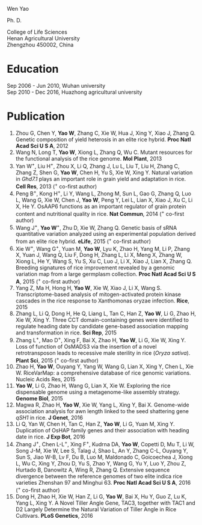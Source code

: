 

Wen Yao  

Ph. D.  

College of Life Sciences  
Henan Agricultural University  
Zhengzhou 450002, China  

# Education  
Sep 2006 - Jun 2010, Wuhan university  
Sep 2010 - Dec 2016, Huazhong agricultural university  

# Publication  
1. Zhou G, Chen Y, **Yao W**, Zhang C, Xie W, Hua J, Xing Y, Xiao J, Zhang Q. Genetic composition of yield heterosis in an elite rice hybrid. **Proc Natl Acad Sci U S A**, 2012  
2. Wang N, Long T, **Yao W**, Xiong L, Zhang Q, Wu C. Mutant resources for the functional analysis of the rice genome. **Mol Plant**, 2013  
3. Yan W<sup>+</sup>, Liu H<sup>+</sup>, Zhou X, Li Q, Zhang J, Lu L, Liu T, Liu H, Zhang C, Zhang Z, Shen G, **Yao W**, Chen H, Yu S, Xie W, Xing Y. Natural variation in *Ghd7.1* plays an important role in grain yield and adaptation in rice. **Cell Res**, 2013 (<sup>+</sup> co-first author)  
4. Peng B<sup>+</sup>, Kong H<sup>+</sup>, Li Y, Wang L, Zhong M, Sun L, Gao G, Zhang Q, Luo L, Wang G, Xie W, Chen J, **Yao W**, Peng Y, Lei L, Lian X, Xiao J, Xu C, Li X, He Y. OsAAP6 functions as an important regulator of grain protein content and nutritional quality in rice. **Nat Commun**, 2014 (<sup>+</sup> co-first author)  
5. Wang J<sup>+</sup>, **Yao W**<sup>+</sup>, Zhu D, Xie W, Zhang Q. Genetic basis of sRNA quantitative variation analyzed using an experimental population derived from an elite rice hybrid. **eLife**, 2015 (<sup>+</sup> co-first author)  
6. Xie W<sup>+</sup>, Wang G<sup>+</sup>, Yuan M, **Yao W**, Lyu K, Zhao H, Yang M, Li P, Zhang X, Yuan J, Wang Q, Liu F, Dong H, Zhang L, Li X, Meng X, Zhang W, Xiong L, He Y, Wang S, Yu S, Xu C, Luo J, Li X, Xiao J, Lian X, Zhang Q. Breeding signatures of rice improvement revealed by a genomic variation map from a large germplasm collection. **Proc Natl Acad Sci U S A**, 2015 (<sup>+</sup> co-first author)  
7. Yang Z, Ma H, Hong H, **Yao W**, Xie W, Xiao J, Li X, Wang S. Transcriptome-based analysis of mitogen-activated protein kinase cascades in the rice response to Xanthomonas oryzae infection. **Rice**, 2015  
8. Zhang L, Li Q, Dong H, He Q, Liang L, Tan C, Han Z, **Yao W**, Li G, Zhao H, Xie W, Xing Y. Three CCT domain-containing genes were identified to regulate heading date by candidate gene-based association mapping and transformation in rice. **Sci Rep**, 2015  
9. Zhang L<sup>+</sup>, Mao D<sup>+</sup>, Xing F, Bai X, Zhao H, **Yao W**, Li G, Xie W, Xing Y. Loss of function of OsMADS3 via the insertion of a novel retrotransposon leads to recessive male sterility in rice (*Oryza sativa*). **Plant Sci**, 2015 (<sup>+</sup> co-first author)  
10. Zhao H, **Yao W**, Ouyang Y, Yang W, Wang G, Lian X, Xing Y, Chen L, Xie W. RiceVarMap: a comprehensive database of rice genomic variations. Nucleic Acids Res, 2015  
11. **Yao W**, Li G, Zhao H, Wang G, Lian X, Xie W. Exploring the rice dispensable genome using a metagenome-like assembly strategy. **Genome Biol**, 2015  
12. Magwa R, Zhao H, **Yao W**, Xie W, Yang L, Xing Y, Bai X. Genome-wide association analysis for awn length linked to the seed shattering gene *qSH1* in rice. **J Genet**, 2016  
13.	Li Q, Yan W, Chen H, Tan C, Han Z, **Yao W**, Li G, Yuan M, Xing Y. Duplication of OsHAP family genes and their association with heading date in rice. **J Exp Bot**, 2016  
14.	Zhang J<sup>+</sup>, Chen L-L<sup>+</sup>, Xing F<sup>+</sup>, Kudrna DA, **Yao W**, Copetti D, Mu T, Li W, Song J-M, Xie W, Lee S, Talag J, Shao L, An Y, Zhang C-L, Ouyang Y, Sun S, Jiao W-B, Lv F, Du B, Luo M, Maldonado C, Goicoechea J, Xiong L, Wu C, Xing Y, Zhou D, Yu S, Zhao Y, Wang G, Yu Y, Luo Y, Zhou Z, Hurtado B, Danowitz A, Wing R, Zhang Q. Extensive sequence divergence between the reference genomes of two elite indica rice varieties Zhenshan 97 and Minghui 63. **Proc Natl Acad Sci U S A**, 2016 (<sup>+</sup> co-first author)  
15.	Dong H, Zhao H, Xie W, Han Z, Li G, **Yao W**, Bai X, Hu Y, Guo Z, Lu K, Yang L, Xing Y. A Novel Tiller Angle Gene, TAC3, together with TAC1 and D2 Largely Determine the Natural Variation of Tiller Angle in Rice Cultivars. **PLoS Genetics**, 2016  

